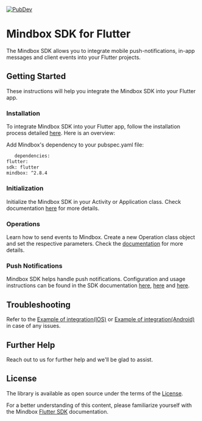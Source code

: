 [![PubDev](https://img.shields.io/pub/v/mindbox)](https://pub.dev/packages/mindbox)

# Mindbox SDK for Flutter

The Mindbox SDK allows you to integrate mobile push-notifications, in-app messages and client events into your Flutter projects.

## Getting Started

These instructions will help you integrate the Mindbox SDK into your Flutter app.

### Installation

To integrate Mindbox SDK into your Flutter app, follow the installation process detailed [here](https://developers.mindbox.ru/docs/add-sdk-flutter). Here is an overview:

Add Mindbox's dependency to your pubspec.yaml file:
```markdown
   dependencies:
flutter:
sdk: flutter
mindbox: ^2.8.4
```

### Initialization

Initialize the Mindbox SDK in your Activity or Application class. Check documentation [here](https://developers.mindbox.ru/docs/sdk-initialization-flutter) for more details.

### Operations

Learn how to send events to Mindbox. Create a new Operation class object and set the respective parameters. Check the [documentation](https://developers.mindbox.ru/docs/integration-actions-flutter) for more details.

### Push Notifications

Mindbox SDK helps handle push notifications. Configuration and usage instructions can be found in the SDK documentation [here](https://developers.mindbox.ru/docs/firebase-send-push-notifications-flutter),  [here](https://developers.mindbox.ru/docs/huawei-send-push-notifications-flutter) and [here](https://developers.mindbox.ru/docs/ios-send-push-notifications-flutter).

## Troubleshooting

Refer to the [Example of integration(IOS)](https://github.com/mindbox-cloud/flutter-sdk/tree/develop/mindbox_ios/example) or [Example of integration(Android)](https://github.com/mindbox-cloud/flutter-sdk/tree/develop/mindbox_android/example) in case of any issues.

## Further Help

Reach out to us for further help and we'll be glad to assist.

## License

The library is available as open source under the terms of the [License](https://github.com/mindbox-cloud/android-sdk/blob/develop/LICENSE.md).

For a better understanding of this content, please familiarize yourself with the Mindbox [Flutter SDK](https://developers.mindbox.ru/docs/flutter-sdk-integration) documentation.